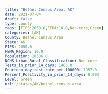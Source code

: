 ```yaml
---
title: "Bethel Census Area, AK"
date: 2021-07-04
draft: false
type: county
tags: [FIPS:2050.0,FEMA:10.0,Non-core,Green]
categories: [AK]
County: Bethel Census Area
State: AK
FIPS: 2050.0
FEMA_Region: 10.0
Population: 18386.0
NCHS_Urban_Rural_Classification: Non-core
Tests_in_prior_14_days: 1463.0
Fourteen_day_test_rate_per_100000: 7957.0
Percent_Positivity_in_prior_14_days: 0.003
Level: Green
url: /states/AK/bethel-census-area
---
```




